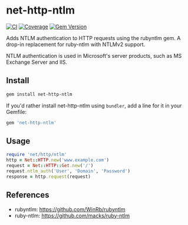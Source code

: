 # net-http-ntlm
[![CI](https://github.com/at-point/net-http-ntlm/actions/workflows/ci.yml/badge.svg?branch=main)](https://github.com/at-point/net-http-ntlm/actions/workflows/ci.yml)
[![Coverage](https://codecov.io/gh/at-point/net-http-ntlm/branch/main/graph/badge.svg?token=B9C9BRLWR6)](https://codecov.io/gh/at-point/net-http-ntlm)
[![Gem Version](https://badge.fury.io/rb/net-http-ntlm.svg)](https://badge.fury.io/rb/net-http-ntlm)

Adds NTLM authentication to HTTP requests using the rubyntlm gem.
A drop-in replacement for ruby-ntlm with NTLMv2 support.

NTLM authentication is used in Microsoft's server products,
such as MS Exchange Server and IIS.

## Install

```sh
gem install net-http-ntlm
```

If you'd rather install net-http-ntlm using `bundler`, add a line for it in your Gemfile:

```rb
gem 'net-http-ntlm'
```

## Usage

```rb
require 'net/http/ntlm'
http = Net::HTTP.new('www.example.com')
request = Net::HTTP::Get.new('/')
request.ntlm_auth('User', 'Domain', 'Password')
response = http.request(request)
```

## References

*   rubyntlm: https://github.com/WinRb/rubyntlm
*   ruby-ntlm: https://github.com/macks/ruby-ntlm